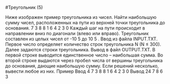 #Треугольник (5)

Ниже изображен пример треугольника из чисел. Найти наибольшую сумму чисел,
расположенных на пути из верхней точки треугольника до основания.
	  7
	3 	8
  8   1   6
4 	2 	3 	0
Каждый шаг на пути происходит в направлении вниз по диагонали (влево или вправо).
Треугольник составлен из целых чисел от -10 5 до 10 5 .
Ввод из файла INPUT.TXT. Первое число определяет количество строк треугольника N
(N ≤ 300). Далее задаются строки треугольника.
Вывод в файл OUTPUT.TXT. В первой строке выводится единственное число – наибольшая
сумма. Во второй строке выдаются через пробел числа от вершины треугольника до основания,
дающие наибольшую сумму. Если решений несколько, вывести любое из них.
Пример
Ввод
4
7
3 8
8 1 6
4 2 3 0
Вывод
24
7 8 6 3